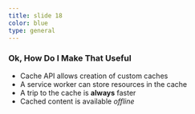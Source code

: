 ```yaml
---
title: slide 18
color: blue
type: general
---
```

### Ok, How Do I Make That Useful

* Cache API allows creation of custom caches
* A service worker can store resources in the cache
* A trip to the cache is **always** faster
* Cached content is available _offline_
